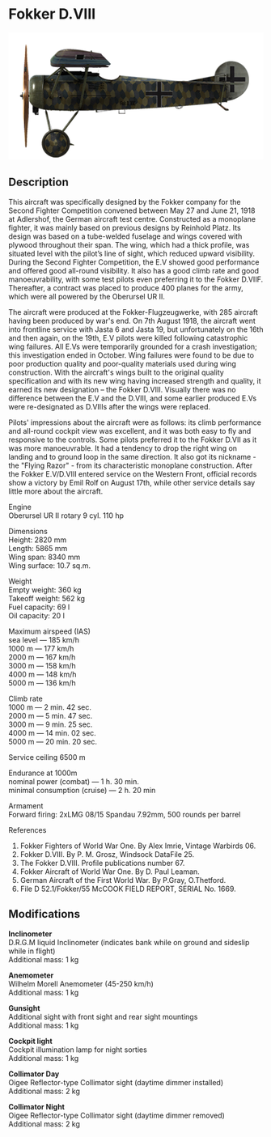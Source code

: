 # Fokker D.VIII

![fokkerd8](../images/planes/fokkerd8.png)

## Description

This aircraft was specifically designed by the Fokker company for the Second Fighter Competition convened between May 27 and June 21, 1918 at Adlershof, the German aircraft test centre. Constructed as a monoplane fighter, it was mainly based on previous designs by Reinhold Platz. Its design was based on a tube-welded fuselage and wings covered with plywood throughout their span. The wing, which had a thick profile, was situated level with the pilot’s line of sight, which reduced upward visibility. During the Second Fighter Competition, the E.V showed good performance and offered good all-round visibility. It also has a good climb rate and good manoeuvrability, with some test pilots even preferring it to the Fokker D.VIIF. Thereafter, a contract was placed to produce 400 planes for the army, which were all powered by the Oberursel UR II.  
  
The aircraft were produced at the Fokker-Flugzeugwerke, with 285 aircraft having been produced by war\'s end. On 7th August 1918, the aircraft went into frontline service with Jasta 6 and Jasta 19, but unfortunately on the 16th and then again, on the 19th, E.V pilots were killed following catastrophic wing failures. All E.Vs were temporarily grounded for a crash investigation; this investigation ended in October. Wing failures were found to be due to poor production quality and poor-quality materials used during wing construction. With the aircraft\'s wings built to the original quality specification and with its new wing having increased strength and quality, it earned its new designation – the Fokker D.VIII. Visually there was no difference between the E.V and the D.VIII, and some earlier produced E.Vs were re-designated as D.VIIIs after the wings were replaced.  
  
Pilots\' impressions about the aircraft were as follows: its climb performance and all-round cockpit view was excellent, and it was both easy to fly and responsive to the controls. Some pilots preferred it to the Fokker D.VII as it was more manoeuvrable. It had a tendency to drop the right wing on landing and to ground loop in the same direction. It also got its nickname - the "Flying Razor" - from its characteristic monoplane construction. After the Fokker E.V/D.VIII entered service on the Western Front, official records show a victory by Emil Rolf on August 17th, while other service details say little more about the aircraft.  
  
  
Engine  
Oberursel UR II  rotary 9 cyl. 110 hp  
  
Dimensions  
Height: 2820 mm  
Length: 5865 mm  
Wing span: 8340 mm  
Wing surface: 10.7 sq.m.  
  
Weight  
Empty weight: 360 kg  
Takeoff weight: 562 kg  
Fuel capacity: 69 l  
Oil capacity: 20 l  
  
Maximum airspeed (IAS)  
sea level — 185 km/h  
1000 m — 177 km/h  
2000 m — 167 km/h  
3000 m — 158 km/h  
4000 m — 148 km/h  
5000 m — 136 km/h  
  
Climb rate  
1000 m — 2 min. 42 sec.  
2000 m — 5 min. 47 sec.  
3000 m — 9 min. 25 sec.  
4000 m — 14 min. 02 sec.  
5000 m — 20 min. 20 sec.  
  
Service ceiling 6500 m  
  
Endurance at 1000m  
nominal power (combat) — 1 h. 30 min.  
minimal consumption (cruise) — 2 h. 20 min  
  
Armament  
Forward firing: 2xLMG 08/15 Spandau 7.92mm, 500 rounds per barrel  
  
References  
1) Fokker Fighters of World War One. By Alex Imrie, Vintage Warbirds 06.  
2) Fokker D.VIII. By P. M. Grosz, Windsock DataFile 25.  
3) The Fokker D.VIII. Profile publications number  67.  
4) Fokker Aircraft of World War One. By D. Paul Leaman.  
5) German Aircraft of the First World War. By P.Gray, O.Thetford.  
6) File D 52.1/Fokker/55 McCOOK FIELD REPORT, SERIAL No. 1669.

## Modifications

**Inclinometer**  
D.R.G.M liquid Inclinometer (indicates bank while on ground and sideslip while in flight)  
Additional mass: 1 kg

**Anemometer**  
Wilhelm Morell Anemometer (45-250 km/h)  
Additional mass: 1 kg

**Gunsight**  
Additional sight with front sight and rear sight mountings  
Additional mass: 1 kg

**Cockpit light**  
Cockpit illumination lamp for night sorties  
Additional mass: 1 kg

**Collimator Day**  
Oigee Reflector-type Collimator sight (daytime dimmer installed)  
Additional mass: 2 kg

**Collimator Night**  
Oigee Reflector-type Collimator sight (daytime dimmer removed)  
Additional mass: 2 kg
